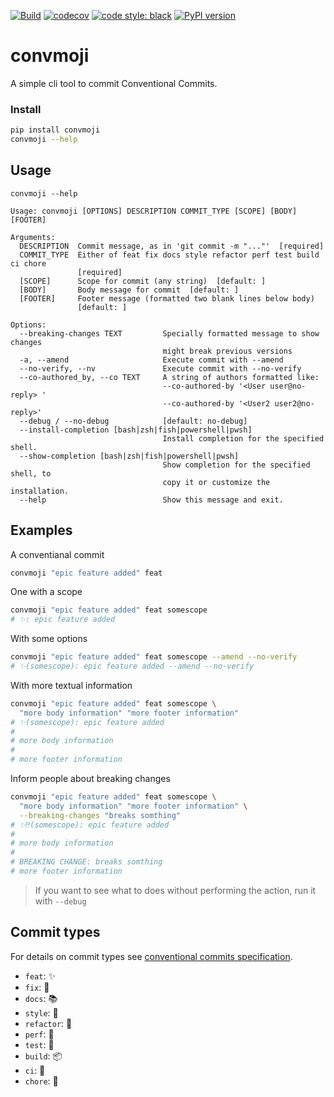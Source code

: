 
[![Build](https://github.com/KnowKit/convmoji/actions/workflows/build.yaml/badge.svg)](https://github.com/KnowKit/convmoji/actions/workflows/build.yaml)
[![codecov](https://codecov.io/gh/KnowKit/convmoji/branch/main/graph/badge.svg?token=84LAM4S1RD)](https://codecov.io/gh/KnowKit/convmoji)
[![code style: black](https://img.shields.io/badge/code%20style-black-000000.svg)](https://github.com/psf/black)
[![PyPI version](https://badge.fury.io/py/convmoji.svg)](https://badge.fury.io/py/convmoji)

# convmoji

A simple cli tool to commit Conventional Commits.

### Install

```bash
pip install convmoji
convmoji --help
```

## Usage

```
convmoji --help

Usage: convmoji [OPTIONS] DESCRIPTION COMMIT_TYPE [SCOPE] [BODY] [FOOTER]

Arguments:
  DESCRIPTION  Commit message, as in 'git commit -m "..."'  [required]
  COMMIT_TYPE  Either of feat fix docs style refactor perf test build ci chore
               [required]
  [SCOPE]      Scope for commit (any string)  [default: ]
  [BODY]       Body message for commit  [default: ]
  [FOOTER]     Footer message (formatted two blank lines below body)
               [default: ]

Options:
  --breaking-changes TEXT         Specially formatted message to show changes
                                  might break previous versions
  -a, --amend                     Execute commit with --amend
  --no-verify, --nv               Execute commit with --no-verify
  --co-authored_by, --co TEXT     A string of authors formatted like:
                                  --co-authored-by '<User user@no-reply> '
                                  --co-authored-by '<User2 user2@no-reply>'
  --debug / --no-debug            [default: no-debug]
  --install-completion [bash|zsh|fish|powershell|pwsh]
                                  Install completion for the specified shell.
  --show-completion [bash|zsh|fish|powershell|pwsh]
                                  Show completion for the specified shell, to
                                  copy it or customize the installation.
  --help                          Show this message and exit.
```

## Examples

A conventianal commit
````bash
convmoji "epic feature added" feat
````

One with a scope
````bash
convmoji "epic feature added" feat somescope
# ✨: epic feature added
````

With some options
````bash
convmoji "epic feature added" feat somescope --amend --no-verify
# ✨(somescope): epic feature added --amend --no-verify
````

With more textual information
````bash
convmoji "epic feature added" feat somescope \
  "more body information" "more footer information"
# ✨(somescope): epic feature added
# 
# more body information
# 
# more footer information
````

Inform people about breaking changes
````bash
convmoji "epic feature added" feat somescope \ 
  "more body information" "more footer information" \
  --breaking-changes "breaks somthing"
# ✨‼️(somescope): epic feature added
# 
# more body information
# 
# BREAKING CHANGE: breaks somthing
# more footer information
````

> If you want to see what to does without performing the action, run it with `--debug`

## Commit types

For details on commit types see [conventional commits specification](https://www.conventionalcommits.org/en/v1.0.0/#specification).

* `feat`: ✨
* `fix`: 🐛
* `docs`: 📚
* `style`: 💎
* `refactor`: 🔨
* `perf`: 🚀
* `test`: 🚨
* `build`: 📦
* `ci`: 👷
* `chore`: 🔧
